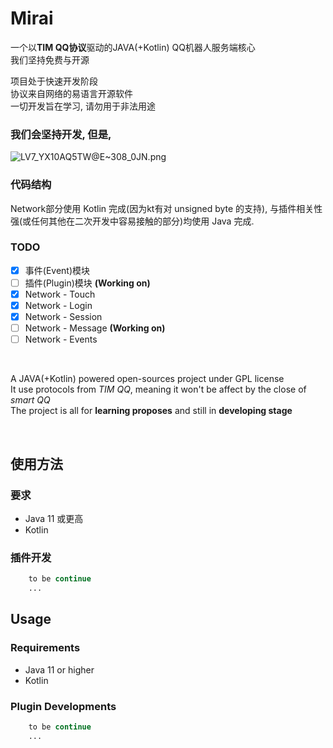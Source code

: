 # Mirai

一个以<b>TIM QQ协议</b>驱动的JAVA(+Kotlin) QQ机器人服务端核心  
我们坚持免费与开源  
  
项目处于快速开发阶段  
协议来自网络的易语言开源软件  
一切开发旨在学习, 请勿用于非法用途  

### 我们会坚持开发, 但是,
![LV7_YX10AQ5TW@E~308_0JN.png](https://i.loli.net/2019/08/24/oQIzhaLvyJOeW1f.png)

### 代码结构
Network部分使用 Kotlin 完成(因为kt有对 unsigned byte 的支持), 与插件相关性强(或任何其他在二次开发中容易接触的部分)均使用 Java 完成.

### TODO
- [x] 事件(Event)模块  
- [ ] 插件(Plugin)模块 **(Working on)**  
- [x] Network - Touch  
- [X] Network - Login 
- [X] Network - Session
- [ ] Network - Message **(Working on)**  
- [ ] Network - Events  

<br>

A JAVA(+Kotlin) powered open-sources project under GPL license<br>
It use protocols from <i>TIM QQ</i>, meaning it won't be affect by the close of <i>smart QQ</i><br>
The project is all for <b>learning proposes</b> and still in <b>developing stage</b><br>

<br>

## 使用方法
### 要求
- Java 11 或更高
- Kotlin
### 插件开发
``` php
    to be continue
    ...
```


## Usage
### Requirements
- Java 11 or higher
- Kotlin
### Plugin Developments
``` php
    to be continue
    ...
```




